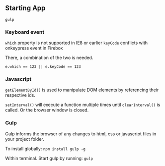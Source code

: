 ## Starting App

`gulp`


### Keyboard event

`which` property is not supported in IE8 or earlier
`keyCode` conflicts with onkeypress event in Firebox 

There, a combination of the two is needed.

`e.which == 123 || e.keyCode == 123`

### Javascript

`getElementById()` is used to manipulate DOM elements by referencing their respective ids.

`setInterval()` will execute a function multiple times until `clearInterval()` is called. Or the browser window is closed.

### Gulp

Gulp informs the browser of any changes to html, css or javascript files in your project folder. 

To install globally:
`npm install gulp -g`

Within terminal. Start gulp by running: `gulp`


